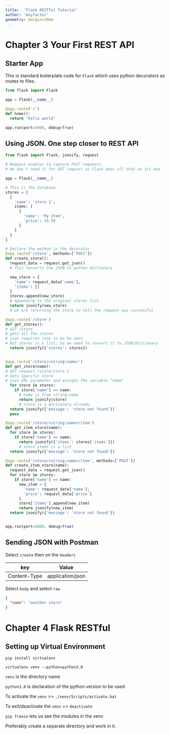 ```yaml
---
title:  'Flask RESTful Tutorial'
author: 'Anyfactor'
geometry: margin=30mm
...
```



# Chapter 3 Your First REST API

## Starter App

This is standard boilerplate code for ```Flask``` which uses python decorators as routes to files.

```python
from flask import Flask

app = Flask(__name__)

@app.route('/')
def home():
  return "hello world"

app.run(port=5000, debug=True)
```


## Using JSON. One step closer to REST API

```python
from flask import Flask, jsonify, request

# Request enables to capture POST requests.
# We don't need it for GET request as Flask does all that on its own

app = Flask(__name__)

# This is the database
stores = [
  {
    'name': 'store 1',
    items: [
      {
        'name': 'My Item',
        'price': 14.99
      }
    ]
  }
]

# Declare the method in the decorator
@app.route('/store', methods=['POST'])
def create_store():
  request_data = request.get_json()
  # This converts the JSON to python dictionary

  new_store = {
    'name': request_data['name'],
    'items': []
  }
  stores.append(new_store)
  # Appending to the original stores list
  return jsonify(new_store)
  # we are returning the store to tell the request was successful 

@app.route('/store')
def get_stores():
# GET /store
# gets all the stores 
# json requires json to be be sent
# But stores is a list; So we need to convert it to JSON/Dictionary
  return jsonify({'stores': stores})


@app.route('/store/<string:name>')
def get_store(name):
# GET request /store/store 1
# Gets specific store
# uses URL parameter and assigns the variable "name"
  for store in stores:
    if store['name'] == name:
      # name is from string:name
      return jsonify(store)
      # store is a dictionary already 
  return jsonify({'message': 'store not found'})
  pass

@app.route('/store/<string:name>/item')
def get_item_store(name):
  for store in stores:
    if store['name'] == name:
      return jsonify({'items': stores['items']})
      # store items is a list
  return jsonify({'message': 'store not found'})

@app.route('/store/<string:name>/item', methods=['POST'])
def create_item_store(name):
  request_data = request.get_json()
  for store in stores:
    if store['name'] == name:
      new_item = {
        'name': request_data['name'],
        'price': request_data['price'] 
      }
      store['items'].append(new_item)
      return jsonify(new_item)
  return jsonify({'message': 'store not found'})


app.run(port=5000, debug=True)
```

## Sending JSON with Postman

Select ```create``` then on the ```headers```

key | Value
---|---
Content-Type | application/json

Select ```body``` and select ```raw```

```JSON
{
  "name": "another store"
}
```


# Chapter 4 Flask RESTful

## Setting up Virtual Environment

```pip install virtualenv```

```virtualenv venv --python=python3.8```

```venv``` is the directory name

```python3.8``` is declaration of the python version to be used

To activate the ```venv``` >> ```./venv/Scripts/activate.bat```

To exit/deactivate the ```venv``` >> ```deactivate```

```pip freeze``` lets us see the modules in the venv

Preferably create a separate directory and work in it.

## 